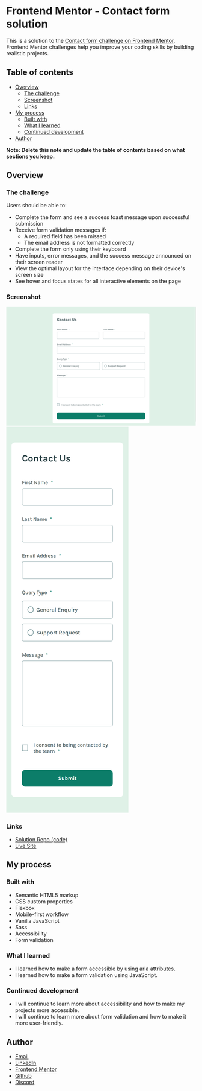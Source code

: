 # Frontend Mentor - Contact form solution

This is a solution to the [Contact form challenge on Frontend Mentor](https://www.frontendmentor.io/challenges/contact-form--G-hYlqKJj). Frontend Mentor challenges help you improve your coding skills by building realistic projects. 

## Table of contents

- [Overview](#overview)
  - [The challenge](#the-challenge)
  - [Screenshot](#screenshot)
  - [Links](#links)
- [My process](#my-process)
  - [Built with](#built-with)
  - [What I learned](#what-i-learned)
  - [Continued development](#continued-development)
- [Author](#author)

**Note: Delete this note and update the table of contents based on what sections you keep.**

## Overview

### The challenge

Users should be able to:

- Complete the form and see a success toast message upon successful submission
- Receive form validation messages if:
  - A required field has been missed
  - The email address is not formatted correctly
- Complete the form only using their keyboard
- Have inputs, error messages, and the success message announced on their screen reader
- View the optimal layout for the interface depending on their device's screen size
- See hover and focus states for all interactive elements on the page

### Screenshot

![desktop screenshot](./assets/screenshots/desktop-screenshot.png)
![mobile screenshot](./assets/screenshots/mobile-screenshot.png)

### Links

- [Solution Repo (code)](https://github.com/IbrahimMurad/contact-form)
- [Live Site](https://ibrahimmurad.github.io/contact-form/)

## My process

### Built with

- Semantic HTML5 markup
- CSS custom properties
- Flexbox
- Mobile-first workflow
- Vanilla JavaScript
- Sass
- Accessibility
- Form validation


### What I learned

- I learned how to make a form accessible by using aria attributes.
- I learned how to make a form validation using JavaScript.

### Continued development

- I will continue to learn more about accessibility and how to make my projects more accessible.
- I will continue to learn more about form validation and how to make it more user-friendly.


## Author

- [Email](mailto:ibrahimmorad31@gmail.com)
- [LinkedIn](https://www.linkedin.com/in/ibrahim-morad-228410209/)
- [Frontend Mentor](https://www.frontendmentor.io/profile/IbrahimMurad)
- [Github](https://github.com/ibrahimmurad/)
- [Discord](https://discord.com/users/ibrahimmorad)